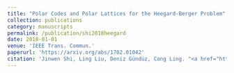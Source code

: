 ```yaml
---
title: "Polar Codes and Polar Lattices for the Heegard-Berger Problem"
collection: publications
category: manuscripts
permalink: /publication/shi2018heegard
date: 2018-01-01
venue: 'IEEE Trans. Commun.'
paperurl: 'https://arxiv.org/abs/1702.01042'
citation: 'Jinwen Shi, Ling Liu, Deniz Gündüz, Cong Ling. "<a href="https://arxiv.org/abs/1702.01042">Polar Codes and Polar Lattices for the Heegard-Berger Problem</a>", <i>IEEE Trans. Commun.</i>, 2018.'
---
```


